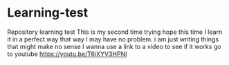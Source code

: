 # Learning-test
Repository learning test
This is my second time trying hope this time I learn it in a perfect way that way I may have no problem.
i am just writing things that might make no sense
I wanna use a link to a video to see if it works
go to youtube
https://youtu.be/T6iXYV3HPNI
